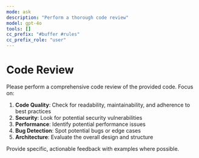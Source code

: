 ```yaml
---
mode: ask
description: "Perform a thorough code review"
model: gpt-4o
tools: []
cc_prefix: "#buffer #rules"
cc_prefix_role: "user"
---
```


# Code Review

Please perform a comprehensive code review of the provided code. Focus on:

1. **Code Quality**: Check for readability, maintainability, and adherence to best practices
2. **Security**: Look for potential security vulnerabilities
3. **Performance**: Identify potential performance issues
4. **Bug Detection**: Spot potential bugs or edge cases
5. **Architecture**: Evaluate the overall design and structure

Provide specific, actionable feedback with examples where possible.